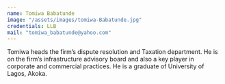 ```yaml
---
name: Tomiwa Babatunde
image: "/assets/images/tomiwa-Babatunde.jpg"
credentials: LLB
mail: "tomiwa_babatunde@yahoo.com"
---
```


Tomiwa heads the firm’s dispute resolution and Taxation department. He is on the firm’s infrastructure advisory board and also a key player in corporate and commercial practices. He is a graduate of University of Lagos, Akoka.